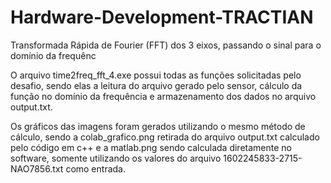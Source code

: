 # Hardware-Development-TRACTIAN
Transformada Rápida de Fourier (FFT) dos 3 eixos, passando o sinal para o domínio da frequênc

O arquivo time2freq_fft_4.exe possui todas as funções solicitadas pelo desafio, sendo elas a leitura do arquivo gerado pelo sensor, cálculo da função no domínio da frequência e armazenamento dos dados no arquivo output.txt.

Os gráficos das imagens foram gerados utilizando o mesmo método de cálculo, sendo a colab_grafico.png retirada do arquivo output.txt calculado pelo código em c++ e a matlab.png sendo calculada diretamente no software, somente utilizando os valores do arquivo 1602245833-2715-NAO7856.txt como entrada.


